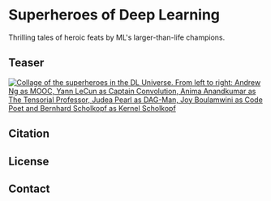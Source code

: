 # Superheroes of Deep Learning
Thrilling tales of heroic feats by ML's larger-than-life champions.

## Teaser
[![Collage of the superheroes in the DL Universe. From left to right: Andrew Ng as MOOC, Yann LeCun as Captain Convolution, Anima Anandkumar as The Tensorial Professor, Judea Pearl as DAG-Man, Joy Boulamwini as Code Poet and Bernhard Scholkopf as Kernel Scholkopf](https://github.com/acmi-lab/superheroes-deep-learning/blob/main/stills/Teaser_Collage.png)](http://approximatelycorrect.com/2020/09/15/hope-returns-to-the-machine-learning-universe/)

## Citation

## License

## Contact

